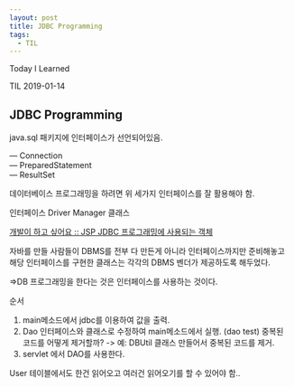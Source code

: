 ```yaml
---
layout: post
title: JDBC Programming
tags:
  - TIL
---
```


Today I Learned

TIL 2019-01-14

## JDBC Programming

java.sql 패키지에 인터페이스가 선언되어있음.

— Connection  
— PreparedStatement  
— ResultSet

데이터베이스 프로그래밍을 하려면 위 세가지 인터페이스를 잘 활용해야 함.

인터페이스
Driver Manager 클래스

[개발이 하고 싶어요 :: JSP JDBC 프로그래밍에 사용되는 객체](http://hyeonstorage.tistory.com/111)

자바를 만들 사람들이 DBMS를 전부 다 만든게 아니라 인터페이스까지만 준비해놓고  
해당 인터페이스를 구현한 클래스는 각각의 DBMS 벤더가 제공하도록 해두었다.

=>DB 프로그래밍을 한다는 것은 인터페이스를 사용하는 것이다.

순서

1. main메소드에서 jdbc를 이용하여 값을 출력.
2. Dao 인터페이스와 클래스로 수정하여 main메소드에서 실행. (dao test)
   중복된  
   코드를 어떻게 제거할까? -> 예: DBUtil 클래스 만들어서 중복된 코드를 제거.
3. servlet 에서 DAO를 사용한다.

User 테이블에서도 한건 읽어오고 여러건 읽어오기를 할 수 있어야 함..
